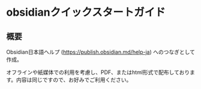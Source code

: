 # obsidianクイックスタートガイド
## 概要

Obsidian日本語ヘルプ (https://publish.obsidian.md/help-ja) へのつなぎとして作成。

オフラインや紙媒体での利用を考慮し、PDF、またはhtml形式で配布しております。内容は同じですので、お好みでご利用ください。


